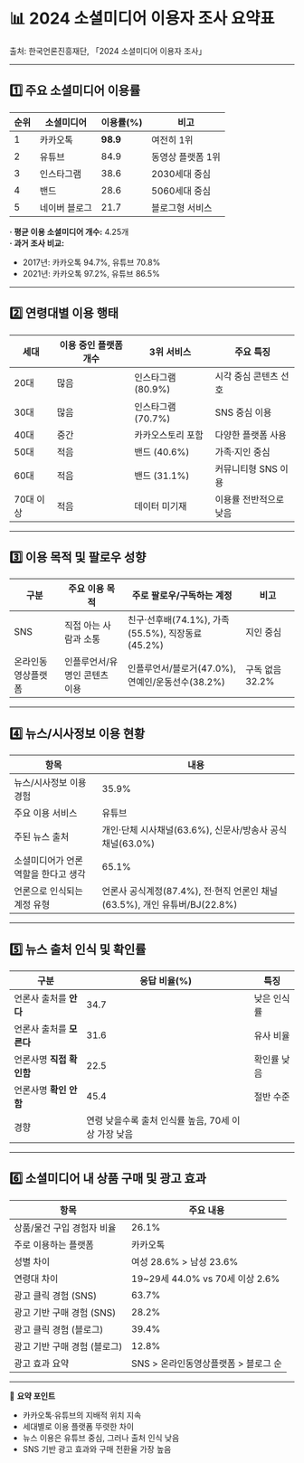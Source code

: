 # 📊 2024 소셜미디어 이용자 조사 요약표
출처: 한국언론진흥재단, 「2024 소셜미디어 이용자 조사」

---

## 1️⃣ 주요 소셜미디어 이용률

| 순위 | 소셜미디어 | 이용률(%) | 비고 |
|------|--------------|------------|------|
| 1 | 카카오톡 | **98.9** | 여전히 1위 |
| 2 | 유튜브 | 84.9 | 동영상 플랫폼 1위 |
| 3 | 인스타그램 | 38.6 | 2030세대 중심 |
| 4 | 밴드 | 28.6 | 5060세대 중심 |
| 5 | 네이버 블로그 | 21.7 | 블로그형 서비스 |

**· 평균 이용 소셜미디어 개수:** 4.25개  
**· 과거 조사 비교:**  
- 2017년: 카카오톡 94.7%, 유튜브 70.8%  
- 2021년: 카카오톡 97.2%, 유튜브 86.5%

---

## 2️⃣ 연령대별 이용 행태

| 세대 | 이용 중인 플랫폼 개수 | 3위 서비스 | 주요 특징 |
|------|------------------|-------------|------------|
| 20대 | 많음 | 인스타그램 (80.9%) | 시각 중심 콘텐츠 선호 |
| 30대 | 많음 | 인스타그램 (70.7%) | SNS 중심 이용 |
| 40대 | 중간 | 카카오스토리 포함 | 다양한 플랫폼 사용 |
| 50대 | 적음 | 밴드 (40.6%) | 가족·지인 중심 |
| 60대 | 적음 | 밴드 (31.1%) | 커뮤니티형 SNS 이용 |
| 70대 이상 | 적음 | 데이터 미기재 | 이용률 전반적으로 낮음 |

---

## 3️⃣ 이용 목적 및 팔로우 성향

| 구분 | 주요 이용 목적 | 주로 팔로우/구독하는 계정 | 비고 |
|------|----------------|-----------------------------|------|
| SNS | 직접 아는 사람과 소통 | 친구·선후배(74.1%), 가족(55.5%), 직장동료(45.2%) | 지인 중심 |
| 온라인동영상플랫폼 | 인플루언서/유명인 콘텐츠 이용 | 인플루언서/블로거(47.0%), 연예인/운동선수(38.2%) | 구독 없음 32.2% |

---

## 4️⃣ 뉴스/시사정보 이용 현황

| 항목 | 내용 |
|------|------|
| 뉴스/시사정보 이용 경험 | 35.9% |
| 주요 이용 서비스 | 유튜브 |
| 주된 뉴스 출처 | 개인·단체 시사채널(63.6%), 신문사/방송사 공식채널(63.0%) |
| 소셜미디어가 언론 역할을 한다고 생각 | 65.1% |
| 언론으로 인식되는 계정 유형 | 언론사 공식계정(87.4%), 전·현직 언론인 채널(63.5%), 개인 유튜버/BJ(22.8%) |

---

## 5️⃣ 뉴스 출처 인식 및 확인률

| 구분 | 응답 비율(%) | 특징 |
|------|----------------|------|
| 언론사 출처를 **안다** | 34.7 | 낮은 인식률 |
| 언론사 출처를 **모른다** | 31.6 | 유사 비율 |
| 언론사명 **직접 확인함** | 22.5 | 확인률 낮음 |
| 언론사명 **확인 안함** | 45.4 | 절반 수준 |
| 경향 | 연령 낮을수록 출처 인식률 높음, 70세 이상 가장 낮음 |

---

## 6️⃣ 소셜미디어 내 상품 구매 및 광고 효과

| 항목 | 주요 내용 |
|------|-------------|
| 상품/물건 구입 경험자 비율 | 26.1% |
| 주로 이용하는 플랫폼 | 카카오톡 |
| 성별 차이 | 여성 28.6% > 남성 23.6% |
| 연령대 차이 | 19~29세 44.0% vs 70세 이상 2.6% |
| 광고 클릭 경험 (SNS) | 63.7% |
| 광고 기반 구매 경험 (SNS) | 28.2% |
| 광고 클릭 경험 (블로그) | 39.4% |
| 광고 기반 구매 경험 (블로그) | 12.8% |
| 광고 효과 요약 | SNS > 온라인동영상플랫폼 > 블로그 순 |

---

📌 **요약 포인트**
- 카카오톡·유튜브의 지배적 위치 지속  
- 세대별로 이용 플랫폼 뚜렷한 차이  
- 뉴스 이용은 유튜브 중심, 그러나 출처 인식 낮음  
- SNS 기반 광고 효과와 구매 전환율 가장 높음
